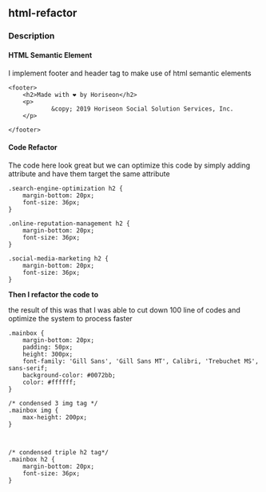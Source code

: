 ## html-refactor




### Description


#### HTML Semantic Element

I implement footer and header tag to make use of html semantic elements
```
<footer>
    <h2>Made with ❤️️ by Horiseon</h2>
    <p>
            &copy; 2019 Horiseon Social Solution Services, Inc.
    </p>

</footer>
```

#### Code Refactor

The code here look great but we can optimize this code by simply
adding attribute and have them target the same attribute

```
.search-engine-optimization h2 {
    margin-bottom: 20px;
    font-size: 36px;
}

.online-reputation-management h2 {
    margin-bottom: 20px;
    font-size: 36px;
}

.social-media-marketing h2 {
    margin-bottom: 20px;
    font-size: 36px;
}

```

**Then I refactor the code to**

the result of this was that I was able to cut down 100 line of codes and optimize the system to process faster

```
.mainbox {
    margin-bottom: 20px;
    padding: 50px;
    height: 300px;
    font-family: 'Gill Sans', 'Gill Sans MT', Calibri, 'Trebuchet MS', sans-serif;
    background-color: #0072bb;
    color: #ffffff;
}

/* condensed 3 img tag */
.mainbox img {
    max-height: 200px;
}



/* condensed triple h2 tag*/
.mainbox h2 {
    margin-bottom: 20px;
    font-size: 36px;
}
```